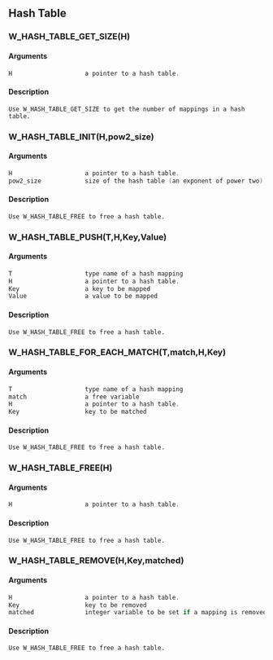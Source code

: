 ## Hash Table
    
### W_HASH_TABLE_GET_SIZE(H)
#### Arguments
```C
H                    a pointer to a hash table.
```
#### Description
    Use W_HASH_TABLE_GET_SIZE to get the number of mappings in a hash table.
    
### W_HASH_TABLE_INIT(H,pow2_size)
#### Arguments
```C
H                    a pointer to a hash table.
pow2_size            size of the hash table (an exponent of power two)
```
#### Description
    Use W_HASH_TABLE_FREE to free a hash table.
    
### W_HASH_TABLE_PUSH(T,H,Key,Value)
#### Arguments
```C
T                    type name of a hash mapping
H                    a pointer to a hash table.
Key                  a key to be mapped
Value                a value to be mapped
```
#### Description
    Use W_HASH_TABLE_FREE to free a hash table.
    
### W_HASH_TABLE_FOR_EACH_MATCH(T,match,H,Key)
#### Arguments
```C
T                    type name of a hash mapping
match                a free variable
H                    a pointer to a hash table.
Key                  key to be matched
```
#### Description
    Use W_HASH_TABLE_FREE to free a hash table.
    
### W_HASH_TABLE_FREE(H)
#### Arguments
```C
H                    a pointer to a hash table.
```
#### Description
    Use W_HASH_TABLE_FREE to free a hash table.
    
### W_HASH_TABLE_REMOVE(H,Key,matched)
#### Arguments
```C
H                    a pointer to a hash table.
Key                  key to be removed
matched              integer variable to be set if a mapping is removed
```
#### Description
    Use W_HASH_TABLE_FREE to free a hash table.
